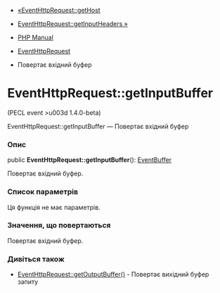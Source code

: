 - [«EventHttpRequest::getHost](eventhttprequest.gethost.md)
- [EventHttpRequest::getInputHeaders »](eventhttprequest.getinputheaders.md)

- [PHP Manual](index.md)
- [EventHttpRequest](class.eventhttprequest.md)
- Повертає вхідний буфер

# EventHttpRequest::getInputBuffer

(PECL event \>u003d 1.4.0-beta)

EventHttpRequest::getInputBuffer — Повертає вхідний буфер

### Опис

public **EventHttpRequest::getInputBuffer**():
[EventBuffer](class.eventbuffer.md)

Повертає вхідний буфер.

### Список параметрів

Ця функція не має параметрів.

### Значення, що повертаються

Повертає вхідний буфер.

### Дивіться також

- [EventHttpRequest::getOutputBuffer()](eventhttprequest.getoutputbuffer.md) -
Повертає вихідний буфер запиту
